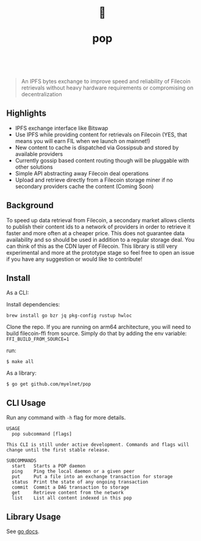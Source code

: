 <h1 align="center"> 
	<br>
	  	🍿
	<br>
	<br>
	pop
	<br>
	<br>
	<br>
</h1>

> An IPFS bytes exchange to improve speed and reliability of Filecoin retrievals without
> heavy hardware requirements or compromising on decentralization

## Highlights

- IPFS exchange interface like Bitswap
- Use IPFS while providing content for retrievals on Filecoin (YES, that means you will earn FIL when we launch on mainnet!)
- New content to cache is dispatched via Gossipsub and stored by available providers
- Currently gossip based content routing though will be pluggable with other solutions
- Simple API abstracting away Filecoin deal operations
- Upload and retrieve directly from a Filecoin storage miner if no secondary providers cache the content (Coming Soon)

## Background

To speed up data retrieval from Filecoin, a secondary market allows clients to publish their content ids to a network of providers
in order to retrieve it faster and more often at a cheaper price. This does not guarantee data availability and so should be used
in addition to a regular storage deal. You can think of this as the CDN layer of Filecoin. This library is still very experimental 
and more at the prototype stage so feel free to open an issue if you have any suggestion or would like to contribute!

## Install

As a CLI:

Install dependencies:

```commandline
brew install go bzr jq pkg-config rustup hwloc
```

Clone the repo.
If you are running on arm64 architecture, you will need to build filecoin-ffi from source.
Simply do that by adding the env variable: `FFI_BUILD_FROM_SOURCE=1` 

run:
```commandline
$ make all
```

As a library:

```commandline
$ go get github.com/myelnet/pop
```

## CLI Usage

Run any command with `-h` flag for more details.

```
USAGE
  pop subcommand [flags]

This CLI is still under active development. Commands and flags will
change until the first stable release.

SUBCOMMANDS
  start   Starts a POP daemon
  ping    Ping the local daemon or a given peer
  put     Put a file into an exchange transaction for storage
  status  Print the state of any ongoing transaction
  commit  Commit a DAG transaction to storage
  get     Retrieve content from the network
  list    List all content indexed in this pop
```

## Library Usage

See [go docs](https://pkg.go.dev/github.com/myelnet/pop/exchange).
